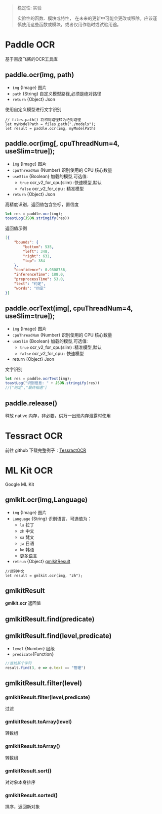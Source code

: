 
>稳定性: 实验
>
> 实验性的函数、模块或特性，
> 在未来的更新中可能会更改或移除。应该谨慎使用这些函数或模块，或者仅用作临时或试验用途。


# Paddle OCR
基于百度飞桨的OCR工具库
## paddle.ocr(img, path)
- `img` {Image} 图片
- `path` {String} 自定义模型路径,必须是绝对路径
- `return` {Object} Json  

使用自定义模型进行文字识别
```
// files.path() 将相对路径转为绝对路径
let myModelPath = files.path("./models");
let result = paddle.ocr(img, myModelPath)
```

## paddle.ocr(img[, cpuThreadNum=4, useSlim=true]);
- ` img ` {Image} 图片
- ` cpuThreadNum ` {Number} 识别使用的 CPU 核心数量
- ` useSlim ` {Boolean} 加载的模型,可选值:
  - `true` ocr_v2_for_cpu(slim) :快速模型,默认
  - `false` ocr_v2_for_cpu : 精准模型
- `return` {Object} Json  

高精度识别，返回值包含坐标，置信度
```js
let res = paddle.ocr(img);
toastLog(JSON.stringify(res))
```
返回值示例
```json
[{
	"bounds": {
		"bottom": 535,
		"left": 348,
		"right": 631,
		"top": 384
	},
	"confidence": 0.9808736,
	"inferenceTime": 188.0,
	"preprocessTime": 53.0,
	"text": "约定",
	"words": "约定"
}]
```

## paddle.ocrText(img[, cpuThreadNum=4, useSlim=true]);
- ` img ` {Image} 图片
- ` cpuThreadNum ` {Number} 识别使用的 CPU 核心数量
- ` useSlim ` {Boolean} 加载的模型,可选值:
  - `true` ocr_v2_for_cpu(slim) :精准模型,默认
  - `false` ocr_v2_for_cpu : 快速模型
- return {Object} Json  

文字识别
```js
let res = paddle.ocrText(img);
toastLog("识别信息: " + JSON.stringify(res))
//["约定","最终相遇"]
```

## paddle.release()
 释放 native 内存，非必要，供万一出现内存泄露时使用

# Tessract OCR
前往 github 下载完整例子：[TessractOCR](https://github.com/wilinz/autoxjs-tessocr)

# ML Kit OCR
Google ML Kit

## gmlkit.ocr(img,Language)
- `img` {Image} 图片
- `Language` {String} 识别语言，可选值为：
   - `la` 拉丁
   - `zh` 中文
   - `sa` 梵文
   - `ja` 日语
   - `ko` 韩语
   - [更多语言](https://developers.google.cn/ml-kit/vision/text-recognition/v2/languages)
- `retrun` {Object} [gmlkitResult](#gmlkitResult)
```JS
//识别中文
let result = gmlkit.ocr(img, "zh");
```
## gmlkitResult
**gmlkit.ocr** 返回值
  
## gmlkitResult.find(predicate)

## gmlkitResult.find(level,predicate)
* `level` {Number} 层级
* `predicate`{Function}
```js
//查找某个字符
result.find(3, e => e.text == "管理")
```

## gmlkitResult.filter(level)

### gmlkitResult.filter(level,predicate)
过滤

### gmlkitResult.toArray(level)
转数组

### gmlkitResult.toArray()
转数组

### gmlkitResult.sort()
对对象本身排序

### gmlkitResult.sorted()
排序，返回新对象
